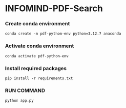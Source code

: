 # INFOMIND-PDF-Search

### Create conda environment
```
conda create -n pdf-python-env python=3.12.7 anaconda 
```

### Activate conda environment
```
conda activate pdf-python-env 
```

### Install required packages
```
pip install -r requirements.txt 
```

### RUN COMMAND 
```
python app.py 
```
